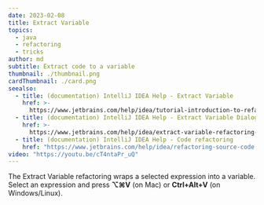 ```yaml
---
date: 2023-02-08
title: Extract Variable
topics:
  - java
  - refactoring
  - tricks
author: md
subtitle: Extract code to a variable
thumbnail: ./thumbnail.png
cardThumbnail: ./card.png
seealso:
  - title: (documentation) IntelliJ IDEA Help - Extract Variable
    href: >-
      https://www.jetbrains.com/help/idea/tutorial-introduction-to-refactoring.html#4d4fe75d
  - title: (documentation) IntelliJ IDEA Help - Extract Variable Dialog
    href: >-
      https://www.jetbrains.com/help/idea/extract-variable-refactoring-dialog.html
  - title: (documentation) IntelliJ IDEA Help - Code refactoring
    href: "https://www.jetbrains.com/help/idea/refactoring-source-code.html"
video: "https://youtu.be/cT4ntaPr_uQ"
---
```


The Extract Variable refactoring wraps a selected expression into a variable. Select an expression and press **⌥⌘V** (on Mac) or **Ctrl+Alt+V** (on Windows/Linux).
